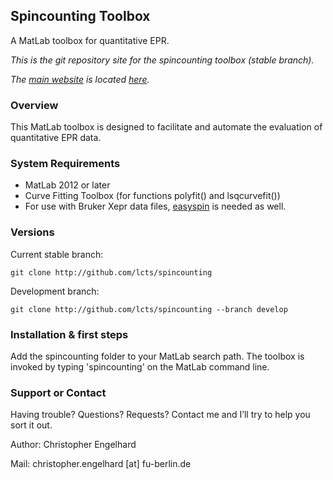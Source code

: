 ## Spincounting Toolbox

A MatLab toolbox for quantitative EPR.

*This is the git repository site for the spincounting toolbox (stable branch).*

*The [main website](http://lcts.github.io/spincounting) is located [here](http://lcts.github.io/spincounting).*


### Overview
This MatLab toolbox is designed to facilitate and automate the evaluation of quantitative EPR data.

### System Requirements
 * MatLab 2012 or later
 * Curve Fitting Toolbox (for functions polyfit() and lsqcurvefit())
 * For use with Bruker Xepr data files, [easyspin](http://easyspin.org) is needed as well.

### Versions
Current stable branch:

`git clone http://github.com/lcts/spincounting`

Development branch:

`git clone http://github.com/lcts/spincounting --branch develop`

### Installation & first steps
Add the spincounting folder to your MatLab search path. The toolbox is invoked by typing 'spincounting' on the MatLab command line.

### Support or Contact
Having trouble? Questions? Requests? Contact me and I’ll try to help you sort it out.

Author: Christopher Engelhard

Mail: christopher.engelhard [at] fu-berlin.de
